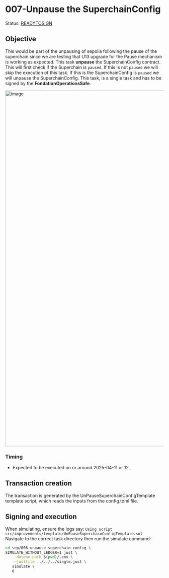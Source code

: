 # 007-Unpause the SuperchainConfig

Status: [READYTOSIGN]()

## Objective
This would be part of the unpausing of sepolia following the pause of the superchain since we are testing that U13 upgrade for the Pause mechanism is working as expected.
This task **unpause** the SuperchainConfig contract. This will first check if the Superchain is `paused`. If this is not `paused` we will skip the execution of this task.
If this is the SuperchainConfig is `paused` we will unpause the SuperchainConfig. 
This task, is a single task and has to be signed by the **FondationOperationsSafe**.  

<img width="1131" alt="image" src="https://github.com/user-attachments/assets/e9ff041e-07e1-4ae7-8cb0-de86c3e601fc" />


### Timing

- Expected to be executed on or around 2025-04-11 or 12.

## Transaction creation

The transaction is generated by the UnPauseSuperchainConfigTemplate template script, which reads the inputs from the config.toml file.

## Signing and execution

When simulating, ensure the logs say: `Using script src/improvements/template/UnPauseSuperchainConfigTemplate.sol` \
Navigate to the correct task directory then run the simulate command: 
```bash
cd sep/006-unpause-superchain-config \
SIMULATE_WITHOUT_LEDGER=1 just \
   --dotenv-path $(pwd)/.env \
   --justfile ../../../single.just \
   simulate \
   0
```


